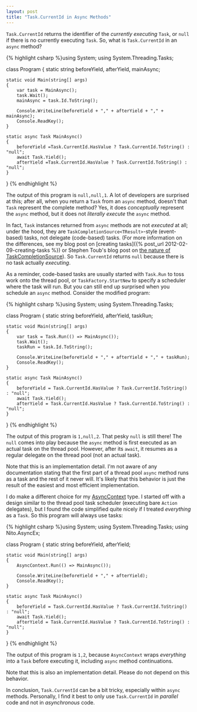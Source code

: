 ```yaml
---
layout: post
title: "Task.CurrentId in Async Methods"
---
```

`Task.CurrentId` returns the identifier of the _currently executing_ `Task`, or `null` if there is no currently executing `Task`. So, what is `Task.CurrentId` in an `async` method?



{% highlight csharp %}using System;
using System.Threading.Tasks;

class Program
{
    static string beforeYield, afterYield, mainAsync;

    static void Main(string[] args)
    {
        var task = MainAsync();
        task.Wait();
        mainAsync = task.Id.ToString();

        Console.WriteLine(beforeYield + "," + afterYield + "," + mainAsync);
        Console.ReadKey();
    }

    static async Task MainAsync()
    {
        beforeYield =Task.CurrentId.HasValue ? Task.CurrentId.ToString() : "null";
        await Task.Yield();
        afterYield =Task.CurrentId.HasValue ? Task.CurrentId.ToString() : "null";
    }
}
{% endhighlight %}

The output of this program is `null,null,1`. A lot of developers are surprised at this; after all, when you return a `Task` from an `async` method, doesn't that `Task` represent the complete method? Yes, it does _conceptually_ represent the `async` method, but it does not _literally execute_ the `async` method.



In fact, `Task` instances returned from `async` methods are not _executed_ at all; under the hood, they are `TaskCompletionSource<TResult>`-style (event-based) tasks, not delegate (code-based) tasks. (For more information on the differences, see my blog post on [creating tasks]({% post_url 2012-02-09-creating-tasks %}) or Stephen Toub's blog post on [the nature of TaskCompletionSource](http://blogs.msdn.com/b/pfxteam/archive/2009/06/02/9685804.aspx)). So `Task.CurrentId` returns `null` because there is no task actually _executing_.



As a reminder, code-based tasks are usually started with `Task.Run` to toss work onto the thread pool, or `TaskFactory.StartNew` to specify a scheduler where the task will run. But you can still end up surprised when you schedule an `async` method. Consider the modified program:



{% highlight csharp %}using System;
using System.Threading.Tasks;

class Program
{
    static string beforeYield, afterYield, taskRun;

    static void Main(string[] args)
    {
        var task = Task.Run(() => MainAsync());
        task.Wait();
        taskRun = task.Id.ToString();

        Console.WriteLine(beforeYield + "," + afterYield + "," + taskRun);
        Console.ReadKey();
    }

    static async Task MainAsync()
    {
        beforeYield = Task.CurrentId.HasValue ? Task.CurrentId.ToString() : "null";
        await Task.Yield();
        afterYield = Task.CurrentId.HasValue ? Task.CurrentId.ToString() : "null";
    }
}
{% endhighlight %}

The output of this program is `1,null,2`. That pesky `null` is still there! The `null` comes into play because the `async` method is first executed as an actual task on the thread pool. However, after its `await`, it resumes as a regular delegate on the thread pool (not an actual task).



Note that this is an implementation detail. I'm not aware of any documentation stating that the first part of a thread pool `async` method runs as a task and the rest of it never will. It's likely that this behavior is just the result of the easiest and most efficient implementation.



I do make a different choice for my [AsyncContext](http://nitoasyncex.codeplex.com/wikipage?title=AsyncContext) type. I started off with a design similar to the thread pool task scheduler (executing bare `Action` delegates), but I found the code simplified quite nicely if I treated _everything_ as a `Task`. So this program will always use tasks:



{% highlight csharp %}using System;
using System.Threading.Tasks;
using Nito.AsyncEx;

class Program
{
    static string beforeYield, afterYield;

    static void Main(string[] args)
    {
        AsyncContext.Run(() => MainAsync());

        Console.WriteLine(beforeYield + "," + afterYield);
        Console.ReadKey();
    }

    static async Task MainAsync()
    {
        beforeYield = Task.CurrentId.HasValue ? Task.CurrentId.ToString() : "null";
        await Task.Yield();
        afterYield = Task.CurrentId.HasValue ? Task.CurrentId.ToString() : "null";
    }
}
{% endhighlight %}

The output of this program is `1,2`, because `AsyncContext` wraps _everything_ into a `Task` before executing it, including `async` method continuations.



Note that this is also an implementation detail. Please do not depend on this behavior.



In conclusion, `Task.CurrentId` can be a bit tricky, especially within `async` methods. Personally, I find it best to only use `Task.CurrentId` in _parallel_ code and not in _asynchronous_ code.


